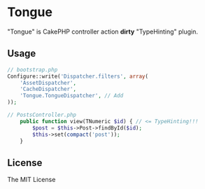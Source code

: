 # Tongue

"Tongue" is CakePHP controller action **dirty** "TypeHinting" plugin.

## Usage

```php
// bootstrap.php
Configure::write('Dispatcher.filters', array(
    'AssetDispatcher',
    'CacheDispatcher',
    'Tongue.TongueDispatcher', // Add
));
```

```php
// PostsController.php
    public function view(TNumeric $id) { // <= TypeHinting!!!
        $post = $this->Post->findById($id);
        $this->set(compact('post'));
    }
```

## License

The MIT License
